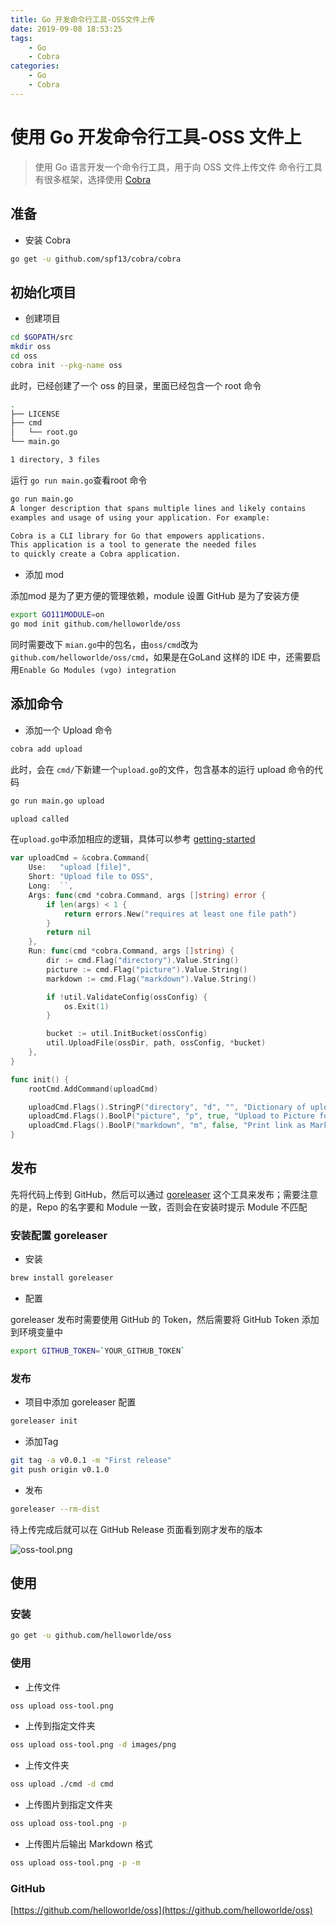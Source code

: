 ```yaml
---
title: Go 开发命令行工具-OSS文件上传
date: 2019-09-08 18:53:25
tags:
    - Go
    - Cobra
categories: 
    - Go
    - Cobra
---
```


# 使用 Go 开发命令行工具-OSS 文件上

> 使用 Go 语言开发一个命令行工具，用于向 OSS 文件上传文件
> 命令行工具有很多框架，选择使用 [Cobra](https://github.com/spf13/cobra)

## 准备

- 安装 Cobra

```bash
go get -u github.com/spf13/cobra/cobra
```

## 初始化项目

- 创建项目

```bash
cd $GOPATH/src
mkdir oss
cd oss
cobra init --pkg-name oss
```

此时，已经创建了一个 oss 的目录，里面已经包含一个 root 命令

```bash
.
├── LICENSE
├── cmd
│   └── root.go
└── main.go

1 directory, 3 files
```

运行 `go run main.go`查看root 命令

```bash
go run main.go
A longer description that spans multiple lines and likely contains
examples and usage of using your application. For example:

Cobra is a CLI library for Go that empowers applications.
This application is a tool to generate the needed files
to quickly create a Cobra application.
```

- 添加 mod

添加mod 是为了更方便的管理依赖，module 设置 GitHub 是为了安装方便

```bash
export GO111MODULE=on
go mod init github.com/helloworlde/oss
```

同时需要改下 `mian.go`中的包名，由`oss/cmd`改为 `github.com/helloworlde/oss/cmd`，如果是在GoLand 这样的 IDE 中，还需要启用`Enable Go Modules (vgo) integration`

## 添加命令 

- 添加一个 Upload 命令

```bash
cobra add upload
```
此时，会在 `cmd/`下新建一个`upload.go`的文件，包含基本的运行 upload 命令的代码

```bash
go run main.go upload

upload called
```

在`upload.go`中添加相应的逻辑，具体可以参考 [getting-started](https://github.com/spf13/cobra#getting-started)

```go
var uploadCmd = &cobra.Command{
	Use:   "upload [file]",
	Short: "Upload file to OSS",
	Long:  ``,
	Args: func(cmd *cobra.Command, args []string) error {
		if len(args) < 1 {
			return errors.New("requires at least one file path")
		}
		return nil
	},
	Run: func(cmd *cobra.Command, args []string) {
		dir := cmd.Flag("directory").Value.String()
		picture := cmd.Flag("picture").Value.String()
		markdown := cmd.Flag("markdown").Value.String()

		if !util.ValidateConfig(ossConfig) {
			os.Exit(1)
		}

		bucket := util.InitBucket(ossConfig)
		util.UploadFile(ossDir, path, ossConfig, *bucket)
	},
}

func init() {
	rootCmd.AddCommand(uploadCmd)

	uploadCmd.Flags().StringP("directory", "d", "", "Dictionary of upload file")
	uploadCmd.Flags().BoolP("picture", "p", true, "Upload to Picture folder")
	uploadCmd.Flags().BoolP("markdown", "m", false, "Print link as Markdown")
}
```

## 发布

先将代码上传到 GitHub，然后可以通过 [goreleaser](https://goreleaser.com/) 这个工具来发布；需要注意的是，Repo 的名字要和 Module 一致，否则会在安装时提示 Module 不匹配

### 安装配置 goreleaser

- 安装

```bash
brew install goreleaser
```

- 配置

goreleaser 发布时需要使用 GitHub 的 Token，然后需要将 GitHub Token 添加到环境变量中

```bash
export GITHUB_TOKEN=`YOUR_GITHUB_TOKEN`
```

### 发布

- 项目中添加 goreleaser 配置

```bash
goreleaser init
```

- 添加Tag

```bash
git tag -a v0.0.1 -m "First release"
git push origin v0.1.0
```

- 发布 

```bash
goreleaser --rm-dist
```

待上传完成后就可以在 GitHub Release 页面看到刚才发布的版本

![oss-tool.png](https://img.hellowood.dev/images/oss-tool.png)

## 使用 

### 安装

```bash
go get -u github.com/helloworlde/oss
```

### 使用

- 上传文件

```bash
oss upload oss-tool.png
```

- 上传到指定文件夹

```bash
oss upload oss-tool.png -d images/png
```

- 上传文件夹

```bash
oss upload ./cmd -d cmd
```

- 上传图片到指定文件夹

```bash
oss upload oss-tool.png -p
```

- 上传图片后输出 Markdown 格式

```bash
oss upload oss-tool.png -p -m
```

### GitHub

[https://github.com/helloworlde/oss](https://github.com/helloworlde/oss)
